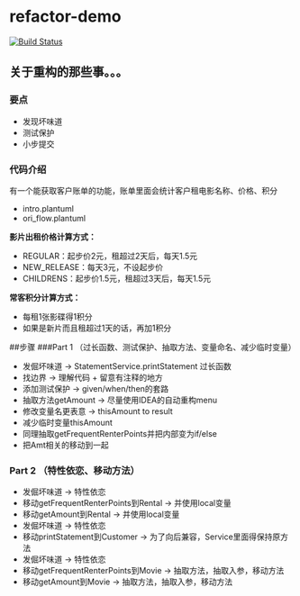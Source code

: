 # refactor-demo
[![Build Status](https://travis-ci.org/abigail830/refactor-demo.svg?branch=master)](https://travis-ci.org/abigail830/refactor-demo)

## 关于重构的那些事。。。

### 要点
* 发现坏味道
* 测试保护
* 小步提交

### 代码介绍
有一个能获取客户账单的功能，账单里面会统计客户租电影名称、价格、积分

* intro.plantuml
* ori_flow.plantuml

**影片出租价格计算方式：**

* REGULAR：起步价2元，租超过2天后，每天1.5元
* NEW_RELEASE：每天3元，不设起步价
* CHILDRENS：起步价1.5元，租超过3天后，每天1.5元

**常客积分计算方式：**
* 每租1张影碟得1积分
* 如果是新片而且租超过1天的话，再加1积分

##步骤
###Part 1 （过长函数、测试保护、抽取方法、变量命名、减少临时变量）

* 发倔坏味道 -> StatementService.printStatement 过长函数
* 找边界 -> 理解代码 + 留意有注释的地方
* 添加测试保护 -> given/when/then的套路
* 抽取方法getAmount -> 尽量使用IDEA的自动重构menu
* 修改变量名更表意 -> thisAmount to result
* 减少临时变量thisAmount
* 同理抽取getFrequentRenterPoints并把内部变为if/else
* 把Amt相关的移动到一起

### Part 2 （特性依恋、移动方法）

* 发倔坏味道 -> 特性依恋
* 移动getFrequentRenterPoints到Rental -> 并使用local变量
* 移动getAmount到Rental -> 并使用local变量
* 发倔坏味道 -> 特性依恋
* 移动printStatement到Customer -> 为了向后兼容，Service里面得保持原方法
* 发倔坏味道 -> 特性依恋
* 移动getFrequentRenterPoints到Movie -> 抽取方法，抽取入参，移动方法
* 移动getAmount到Movie -> 抽取方法，抽取入参，移动方法



